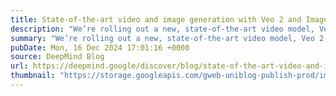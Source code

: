 ```yaml
---
title: State-of-the-art video and image generation with Veo 2 and Imagen 3
description: "We’re rolling out a new, state-of-the-art video model, Veo 2, and updates to Imagen 3. Plus, check out our new experiment, Whisk."
summary: "We’re rolling out a new, state-of-the-art video model, Veo 2, and updates to Imagen 3. Plus, check out our new experiment, Whisk."
pubDate: Mon, 16 Dec 2024 17:01:16 +0000
source: DeepMind Blog
url: https://deepmind.google/discover/blog/state-of-the-art-video-and-image-generation-with-veo-2-and-imagen-3/
thumbnail: "https://storage.googleapis.com/gweb-uniblog-publish-prod/images/12-16-24_GenMedia_16x9.width-1300.png"
---
```


